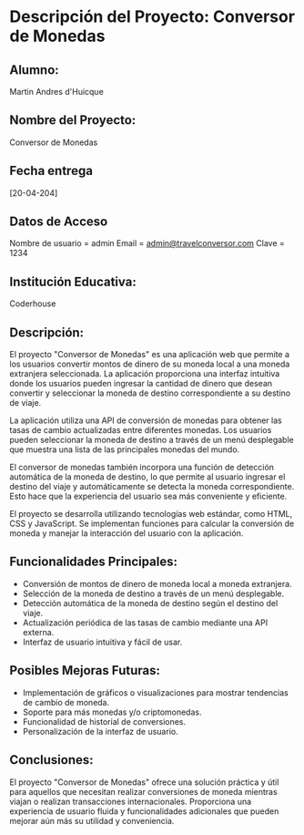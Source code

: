 # Descripción del Proyecto: Conversor de Monedas

## Alumno:
Martin Andres d'Huicque

## Nombre del Proyecto:
Conversor de Monedas

## Fecha entrega
[20-04-204]

## Datos de Acceso 

Nombre de usuario = admin
Email = admin@travelconversor.com
Clave = 1234



## Institución Educativa:
Coderhouse

## Descripción:
El proyecto "Conversor de Monedas" es una aplicación web que permite a los usuarios convertir montos de dinero de su moneda local a una moneda extranjera seleccionada. La aplicación proporciona una interfaz intuitiva donde los usuarios pueden ingresar la cantidad de dinero que desean convertir y seleccionar la moneda de destino correspondiente a su destino de viaje.

La aplicación utiliza una API de conversión de monedas para obtener las tasas de cambio actualizadas entre diferentes monedas. Los usuarios pueden seleccionar la moneda de destino a través de un menú desplegable que muestra una lista de las principales monedas del mundo.

El conversor de monedas también incorpora una función de detección automática de la moneda de destino, lo que permite al usuario ingresar el destino del viaje y automáticamente se detecta la moneda correspondiente. Esto hace que la experiencia del usuario sea más conveniente y eficiente.

El proyecto se desarrolla utilizando tecnologías web estándar, como HTML, CSS y JavaScript. Se implementan funciones para calcular la conversión de moneda y manejar la interacción del usuario con la aplicación.

## Funcionalidades Principales:
- Conversión de montos de dinero de moneda local a moneda extranjera.
- Selección de la moneda de destino a través de un menú desplegable.
- Detección automática de la moneda de destino según el destino del viaje.
- Actualización periódica de las tasas de cambio mediante una API externa.
- Interfaz de usuario intuitiva y fácil de usar.

## Posibles Mejoras Futuras:
- Implementación de gráficos o visualizaciones para mostrar tendencias de cambio de moneda.
- Soporte para más monedas y/o criptomonedas.
- Funcionalidad de historial de conversiones.
- Personalización de la interfaz de usuario.

## Conclusiones:
El proyecto "Conversor de Monedas" ofrece una solución práctica y útil para aquellos que necesitan realizar conversiones de moneda mientras viajan o realizan transacciones internacionales. Proporciona una experiencia de usuario fluida y funcionalidades adicionales que pueden mejorar aún más su utilidad y conveniencia.

